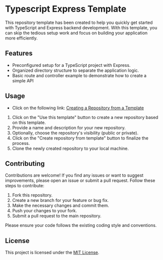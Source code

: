 # Typescript Express Template

This repository template has been created to help you quickly get started with 
TypeScript and Express backend development. With this template, you can skip the tedious 
setup work and focus on building your application more efficiently.

## Features

- Preconfigured setup for a TypeScript project with Express.
- Organized directory structure to separate the application logic.
- Basic route and controller example to demonstrate how to create a simple API

## Usage
- Click on the following link: [Creating a Repository from a Template](https://docs.github.com/en/repositories/creating-and-managing-repositories/creating-a-repository-from-a-template)

1. Click on the "Use this template" button to create a new repository based on this template.
2. Provide a name and description for your new repository.
3. Optionally, choose the repository's visibility (public or private).
4. Click on the "Create repository from template" button to finalize the process.
5. Clone the newly created repository to your local machine.


## Contributing

Contributions are welcome! If you find any issues or want to suggest improvements,
please open an issue or submit a pull request. Follow these steps to contribute:

1. Fork this repository.
2. Create a new branch for your feature or bug fix.
3. Make the necessary changes and commit them.
4. Push your changes to your fork.
5. Submit a pull request to the main repository.

Please ensure your code follows the existing coding style and conventions.

## License

This project is licensed under the [MIT License](LICENSE).
